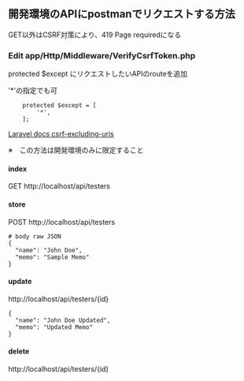 

## 開発環境のAPIにpostmanでリクエストする方法

GET以外はCSRF対策により、419 Page requiredになる

### Edit app/Http/Middleware/VerifyCsrfToken.php
protected $except にリクエストしたいAPIのrouteを追加

'*'の指定でも可
```
    protected $except = [
        '*',
    ];
```

[Laravel docs csrf-excluding-uris](https://laravel.com/docs/8.x/csrf#csrf-excluding-uris)

※　この方法は開発環境のみに限定すること

#### index 
GET http://localhost/api/testers

#### store
POST http://localhost/api/testers
```
# body raw JSON
{
  "name": "John Doe",
  "memo": "Sample Memo"
}
```
#### update 
http://localhost/api/testers/{id}
```
{
  "name": "John Doe Updated",
  "memo": "Updated Memo"
}
```

#### delete 
http://localhost/api/testers/{id}
